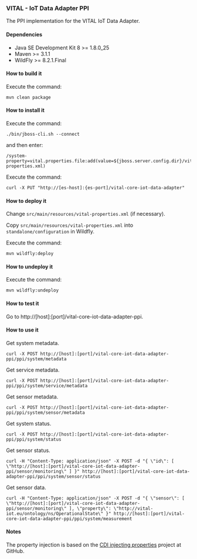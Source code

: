 ### VITAL - IoT Data Adapter PPI

The PPI implementation for the VITAL IoT Data Adapter.

#### Dependencies
* Java SE Development Kit 8 >= 1.8.0_25
* Maven >= 3.1.1
* WildFly >= 8.2.1.Final

#### How to build it

Execute the command:

	mvn clean package
	
#### How to install it

Execute the command:

	./bin/jboss-cli.sh --connect

and then enter:

	/system-property=vital.properties.file:add(value=${jboss.server.config.dir}/vital-properties.xml)

Execute the command:

	curl -X PUT "http://[es-host]:{es-port]/vital-core-iot-data-adapter"
		
#### How to deploy it

Change `src/main/resources/vital-properties.xml` (if necessary).

Copy `src/main/resources/vital-properties.xml` into `standalone/configuration` in Wildfly.

Execute the command:

	mvn wildfly:deploy
	
#### How to undeploy it

Execute the command:

	mvn wildfly:undeploy

#### How to test it

Go to http://[host]:[port]/vital-core-iot-data-adapter-ppi.

#### How to use it

Get system metadata.

	curl -X POST http://[host]:[port]/vital-core-iot-data-adapter-ppi/ppi/system/metadata
	
Get service metadata.

	curl -X POST http://[host]:[port]/vital-core-iot-data-adapter-ppi/ppi/system/service/metadata

Get sensor metadata.

	curl -X POST http://[host]:[port]/vital-core-iot-data-adapter-ppi/ppi/system/sensor/metadata

Get system status.

	curl -X POST http://[host]:[port]/vital-core-iot-data-adapter-ppi/ppi/system/status

Get sensor status.

	curl -H "Content-Type: application/json" -X POST -d "{ \"id\": [ \"http://[host]:[port]/vital-core-iot-data-adapter-ppi/sensor/monitoring\" ] }" http://[host]:[port]/vital-core-iot-data-adapter-ppi/ppi/system/sensor/status

Get sensor data.

	curl -H "Content-Type: application/json" -X POST -d "{ \"sensor\": [ \"http://[host]:[port]/vital-core-iot-data-adapter-ppi/sensor/monitoring\" ], \"property\": \"http://vital-iot.eu/ontology/ns/OperationalState\" }" http://[host]:[port]/vital-core-iot-data-adapter-ppi/ppi/system/measurement

#### Notes

The property injection is based on the [CDI injecting properties](https://github.com/ChrisRitchie/CDI-injecting-properties) project at GitHub.

